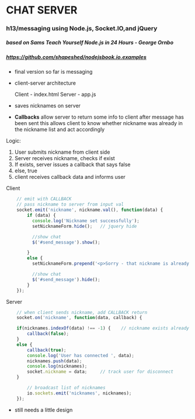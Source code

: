 # CHAT SERVER 

### h13/messaging using Node.js, Socket.IO,and jQuery

##### based on Sams Teach Yourself Node.js in 24 Hours - George Ornbo

##### https://github.com/shapeshed/nodejsbook.io.examples 

- final version so far is messaging
- client-server architecture

	Client - index.html
	Server - app.js

- saves nicknames on server

- **Callbacks** allow server to return some info to client after message has been sent
	 this allows client to know whether nickname was already in the nickname list and act accordingly

Logic:
1. User submits nickname from client side
2. Server receives nickname, checks if exist
3. If exists, server issues a callback that says false
4. else, true
5. client receives callback data and informs user


Client

```javascript 
	// emit with CALLBACK
	// pass nickname to server from input val
	socket.emit('nickname', nickname.val(), function(data) {
	    if (data) {
	      console.log('Nickname set successfully');
	      setNicknameForm.hide();   // jquery hide

	      //show chat
	      $('#send_message').show();

	    }
	    else {
	      setNicknameForm.prepend('<p>Sorry - that nickname is already taken. </p>');

	      //show chat
	      $('#send_message').hide();
	    }
	}); 
```


Server

```javascript
	// when client sends nickname, add CALLBACK return
	socket.on('nickname', function(data, callback) {

	if(nicknames.indexOf(data) !== -1) {    // nickname exists already
		callback(false);
	}
	else {
		callback(true);
		console.log('User has connected ', data);
		nicknames.push(data);
		console.log(nicknames);
		socket.nickname = data; 	// track user for disconnect	
	}

		// broadcast list of nicknames
		io.sockets.emit('nicknames', nicknames);
	});
```


- still needs a little design
